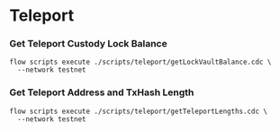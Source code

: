# Teleport
### Get Teleport Custody Lock Balance
```
flow scripts execute ./scripts/teleport/getLockVaultBalance.cdc \
  --network testnet
```

### Get Teleport Address and TxHash Length
```
flow scripts execute ./scripts/teleport/getTeleportLengths.cdc \
  --network testnet
```
